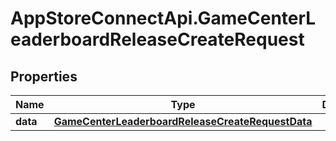 # AppStoreConnectApi.GameCenterLeaderboardReleaseCreateRequest

## Properties

Name | Type | Description | Notes
------------ | ------------- | ------------- | -------------
**data** | [**GameCenterLeaderboardReleaseCreateRequestData**](GameCenterLeaderboardReleaseCreateRequestData.md) |  | 


